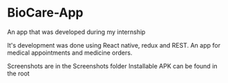 # BioCare-App
An app that was developed during my internship

It's development was done using React native, redux and REST. An app for medical appointments and medicine orders.

Screenshots are in the Screenshots folder
Installable APK can be found in the root
